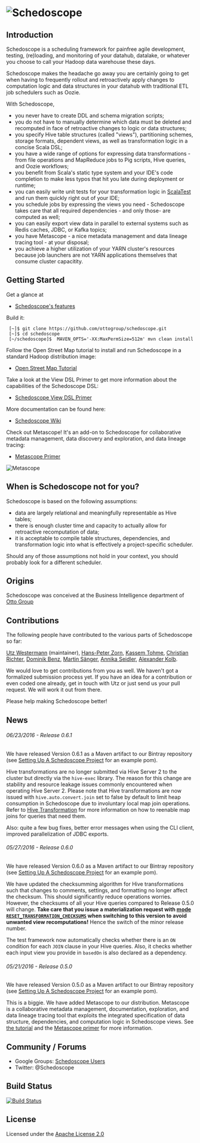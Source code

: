 # ![Schedoscope](https://raw.githubusercontent.com/wiki/ottogroup/schedoscope/images/schedoscope_logo.jpg)

## Introduction

Schedoscope is a scheduling framework for painfree agile development, testing, (re)loading, and monitoring of your datahub, datalake, or whatever you choose to call your Hadoop data warehouse these days.

Schedoscope makes the headache go away you are certainly going to get when having to frequently rollout and retroactively apply changes to computation logic and data structures in your datahub with traditional ETL job schedulers such as Oozie.

With Schedoscope,
* you never have to create DDL and schema migration scripts;
* you do not have to manually determine which data must be deleted and recomputed in face of retroactive changes to logic or data structures;
* you specify Hive table structures (called "views"), partitioning schemes, storage formats, dependent views, as well as transformation logic in a concise Scala DSL;
* you have a wide range of options for expressing data transformations - from file operations and MapReduce jobs to Pig scripts, Hive queries, and Oozie workflows;
* you benefit from Scala's static type system and your IDE's code completion to make less typos that hit you late during deployment or runtime;
* you can easily write unit tests for your transformation logic in [ScalaTest](http://www.scalatest.org/) and run them quickly right out of your IDE;
* you schedule jobs by expressing the views you need - Schedoscope takes care that all required dependencies - and only those-  are computed as well;
* you can easily  export view data in parallel to external systems such as Redis caches, JDBC, or Kafka topics;
* you have Metascope - a nice metadata management and data lineage tracing tool - at your disposal;
* you achieve a higher utilization of your YARN cluster's resources because job launchers are not YARN applications themselves that consume cluster capacitity.

## Getting Started

Get a glance at 

- [Schedoscope's features](https://github.com/ottogroup/schedoscope/wiki/Schedoscope-at-a-Glance)

Build it:

     [~]$ git clone https://github.com/ottogroup/schedoscope.git
     [~]$ cd schedoscope
     [~/schedoscope]$  MAVEN_OPTS='-XX:MaxPermSize=512m' mvn clean install
     
Follow the Open Street Map tutorial to install and run Schedoscope in a standard Hadoop distribution image:

- [Open Street Map Tutorial](https://github.com/ottogroup/schedoscope/wiki/Open%20Street%20Map%20Tutorial)

Take a look at the View DSL Primer to get more information about the capabilities of the Schedoscope DSL:

- [Schedoscope View DSL Primer](https://github.com/ottogroup/schedoscope/wiki/Schedoscope%20View%20DSL%20Primer)

More documentation can be found here:

- [Schedoscope Wiki](https://github.com/ottogroup/schedoscope/wiki)

Check out Metascope! It's an add-on to Schedoscope for collaborative metadata management, data discovery and exploration, and data lineage tracing:

- [Metascope Primer](https://github.com/ottogroup/schedoscope/wiki/Metascope%20Primer)

![Metascope](https://raw.githubusercontent.com/wiki/ottogroup/schedoscope/images/lineage.png)

## When is Schedoscope not for you?

Schedoscope is based on the following assumptions:
* data are largely relational and meaningfully representable as Hive tables;
* there is enough cluster time and capacity to actually allow for retroactive recomputation of data;
* it is acceptable to compile table structures, dependencies, and transformation logic into what is effectively a project-specific scheduler.

Should any of those assumptions not hold in your context, you should probably look for a different scheduler.

## Origins

Schedoscope was conceived at the Business Intelligence department of [Otto Group](http://ottogroup.com/en/die-otto-group.php)

## Contributions

The following people have contributed to the various parts of Schedoscope so far: 

[Utz Westermann](https://github.com/utzwestermann) (maintainer), [Hans-Peter Zorn](https://github.com/hpzorn), [Kassem Tohme](https://github.com/ktohme), [Christian Richter](https://github.com/christianrichter), [Dominik Benz](https://github.com/dominikbenz), [Martin Sänger](https://github.com/martinsaenger), [Annika Seidler](https://github.com/aleveringhaus), [Alexander Kolb](https://github.com/lofifnc).

We would love to get contributions from you as well. We haven't got a formalized submission process yet. If you have an idea for a contribution or even coded one already, get in touch with Utz or just send us your pull request. We will work it out from there.

Please help making Schedoscope better!

## News

###### 06/23/2016 - Release 0.6.1
We have released Version 0.6.1 as a Maven artifact to our Bintray repository (see [Setting Up A Schedoscope Project](https://github.com/ottogroup/schedoscope/wiki/Setting-up-a-Schedoscope-Project) for an example pom). 

Hive transformations are no longer submitted via Hive Server 2 to the cluster but directly via the `hive-exec` library. The reason for this change are stability and resource leakage issues commonly encountered when operating Hive Server 2. Please note that Hive transformations are now issued with `hive.auto.convert.join` set to false by default to limit heap consumption in Schedoscope due to involuntary local map join operations. Refer to [Hive Transformation](https://github.com/ottogroup/schedoscope/wiki/Hive%20Transformations) for more information on how to reenable map joins for queries that need them.

Also: quite a few bug fixes, better error messages when using the CLI client, improved parallelization of JDBC exports.  

###### 05/27/2016 - Release 0.6.0
We have released Version 0.6.0 as a Maven artifact to our Bintray repository (see [Setting Up A Schedoscope Project](https://github.com/ottogroup/schedoscope/wiki/Setting-up-a-Schedoscope-Project) for an example pom). 

We have updated the checksumming algorithm for Hive transformations such that changes to comments, settings, and formatting no longer affect the checksum. This should significantly reduce operations worries. However, the checksums of all your Hive queries compared to Release 0.5.0 will change. **Take care that you issue a materialization request with [mode `RESET_TRANSFORMATION_CHECKSUMS`](https://github.com/ottogroup/schedoscope/wiki/Scheduling-Command-Reference) when switching to this version to avoid unwanted view recomputations!** Hence the switch of the minor release number.

The test framework now automatically checks whether there is an `ON` condition for each `JOIN` clause in your Hive queries. Also, it checks whether each input view you provide in `basedOn` is also declared as a dependency.

###### 05/21/2016 - Release 0.5.0
We have released Version 0.5.0 as a Maven artifact to our Bintray repository (see [Setting Up A Schedoscope Project](https://github.com/ottogroup/schedoscope/wiki/Setting-up-a-Schedoscope-Project) for an example pom). 

This is a biggie. We have added Metascope to our distribution. Metascope is a collaborative metadata management, documentation, exploration, and data lineage tracing tool that exploits the integrated specification of data structure, dependencies, and computation logic in Schedoscope views. See [the tutorial](https://github.com/ottogroup/schedoscope/wiki/Open%20Street%20Map%20Tutorial) and the [Metascope primer](https://github.com/ottogroup/schedoscope/wiki/Metascope%20Primer) for more information.


## Community / Forums

- Google Groups: [Schedoscope Users](https://groups.google.com/forum/#!forum/schedoscope-users)
- Twitter: @Schedoscope

## Build Status

[![Build Status](https://travis-ci.org/ottogroup/schedoscope.svg?branch=master)](https://travis-ci.org/ottogroup/schedoscope)

## License
Licensed under the [Apache License 2.0](https://github.com/ottogroup/schedoscope/blob/master/LICENSE)

